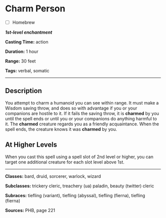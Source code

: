 # Charm Person

- [ ] Homebrew

***1st-level enchantment***

**Casting Time:** action

**Duration:** 1 hour

**Range:** 30 feet

**Tags:** verbal, somatic

---

## Description
You attempt to charm a humanoid you can see within range. It must make a Wisdom saving throw, and does so with advantage if you or your companions are hostile to it. If it fails the saving throw, it is **charmed** by you until the spell ends or until you or your companions do anything harmful to it. The **charmed** creature regards you as a friendly acquaintance. When the spell ends, the creature knows it was **charmed** by you.

## At Higher Levels
When you cast this spell using a spell slot of 2nd level or higher, you can target one additional creature for each slot level above 1st.

---

**Classes:** bard, druid, sorcerer, warlock, wizard

**Subclasses:** trickery cleric, treachery (ua) paladin, beauty (twitter) cleric

**Subraces:** tiefling (variant), tiefling (abyssal), tiefling (fierna), tiefling (fierna)

**Sources:** PHB, page 221
